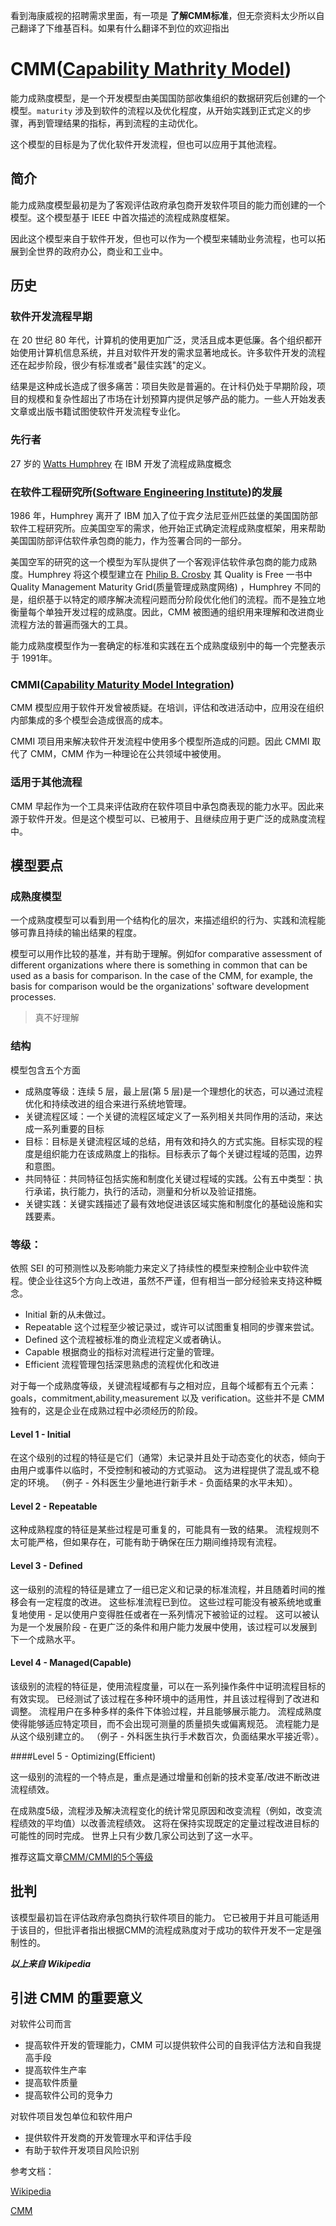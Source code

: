 看到海康威视的招聘需求里面，有一项是 **了解CMM标准**，但无奈资料太少所以自己翻译了下维基百科。如果有什么翻译不到位的欢迎指出



# CMM([Capability Mathrity Model](https://en.wikipedia.org/wiki/Capability_Maturity_Model))

能力成熟度模型，是一个开发模型由美国国防部收集组织的数据研究后创建的一个模型。``maturity`` 涉及到软件的流程以及优化程度，从开始实践到正式定义的步骤，再到管理结果的指标，再到流程的主动优化。

这个模型的目标是为了优化软件开发流程，但也可以应用于其他流程。

## 简介

能力成熟度模型最初是为了客观评估政府承包商开发软件项目的能力而创建的一个模型。这个模型基于 IEEE 中首次描述的流程成熟度框架。

因此这个模型来自于软件开发，但也可以作为一个模型来辅助业务流程，也可以拓展到全世界的政府办公，商业和工业中。

## 历史

### 软件开发流程早期

在 20 世纪 80 年代，计算机的使用更加广泛，灵活且成本更低廉。各个组织都开始使用计算机信息系统，并且对软件开发的需求显著地成长。许多软件开发的流程还在起步阶段，很少有标准或者"最佳实践"的定义。

结果是这种成长造成了很多痛苦：项目失败是普遍的。在计科仍处于早期阶段，项目的规模和复杂性超出了市场在计划预算内提供足够产品的能力。一些人开始发表文章或出版书籍试图使软件开发流程专业化。

### 先行者

27 岁的 [Watts Humphrey](https://en.wikipedia.org/wiki/Watts_Humphrey) 在 IBM  开发了流程成熟度概念

### 在软件工程研究所([Software Engineering Institute](https://en.wikipedia.org/wiki/Software_Engineering_Institute))的发展

1986 年，Humphrey 离开了 IBM 加入了位于宾夕法尼亚州匹兹堡的美国国防部软件工程研究所。应美国空军的需求，他开始正式确定流程成熟度框架，用来帮助美国国防部评估软件承包商的能力，作为签署合同的一部分。

美国空军的研究的这一个模型为军队提供了一个客观评估软件承包商的能力成熟度。Humphrey 将这个模型建立在 [Philip B. Crosby](https://en.wikipedia.org/wiki/Philip_B._Crosby) 其 Quality is Free 一书中 Quality Management Maturity Grid(质量管理成熟度网络) ，Humphrey 不同的是，组织基于以特定的顺序解决流程问题而分阶段优化他们的流程。而不是独立地衡量每个单独开发过程的成熟度。因此，CMM 被图通的组织用来理解和改进商业流程方法的普遍而强大的工具。

能力成熟度模型作为一套确定的标准和实践在五个成熟度级别中的每一个完整表示于 1991年。

### CMMI([Capability Maturity Model Integration](https://en.wikipedia.org/wiki/Capability_Maturity_Model_Integration))

CMM 模型应用于软件开发曾被质疑。在培训，评估和改进活动中，应用没在组织内部集成的多个模型会造成很高的成本。

CMMI 项目用来解决软件开发流程中使用多个模型所造成的问题。因此 CMMI 取代了 CMM，CMM 作为一种理论在公共领域中被使用。



### 适用于其他流程

CMM 早起作为一个工具来评估政府在软件项目中承包商表现的能力水平。因此来源于软件开发。但是这个模型可以、已被用于、且继续应用于更广泛的成熟度流程中。



## 模型要点

### 成熟度模型

一个成熟度模型可以看到用一个结构化的层次，来描述组织的行为、实践和流程能够可靠且持续的输出结果的程度。

模型可以用作比较的基准，并有助于理解。例如for comparative assessment of different organizations where there is something in common that can be used as a basis for comparison. In the case of the CMM, for example, the basis for comparison would be the organizations' software development processes.

> 真不好理解

### 结构

模型包含五个方面

* 成熟度等级：连续 5 层，最上层(第 5 层)是一个理想化的状态，可以通过流程优化和持续改进的组合来进行系统地管理。
* 关键流程区域：一个关键的流程区域定义了一系列相关共同作用的活动，来达成一系列重要的目标
* 目标：目标是关键流程区域的总结，用有效和持久的方式实施。目标实现的程度是组织能力在该成熟度上的指标。目标表示了每个关键过程域的范围，边界和意图。
* 共同特征：共同特征包括实施和制度化关键过程域的实践。公有五中类型：执行承诺，执行能力，执行的活动，测量和分析以及验证措施。
* 关键实践：关键实践描述了最有效地促进该区域实施和制度化的基础设施和实践要素。



### 等级：

依照 SEI 的可预测性以及影响能力来定义了持续性的模型来控制企业中软件流程。使企业往这5个方向上改进，虽然不严谨，但有相当一部分经验来支持这种概念。

* Initial 新的从未做过。
* Repeatable 这个过程至少被记录过，或许可以试图重复相同的步骤来尝试。
* Defined 这个流程被标准的商业流程定义或者确认。
* Capable 根据商业的指标对流程进行定量的管理。
* Efficient 流程管理包括深思熟虑的流程优化和改进

对于每一个成熟度等级，关键流程域都有与之相对应，且每个域都有五个元素：goals，commitment,ability,measurement 以及 verification。这些并不是 CMM 独有的，这是企业在成熟过程中必须经历的阶段。

#### Level 1 - Initial

在这个级别的过程的特征是它们（通常）未记录并且处于动态变化的状态，倾向于由用户或事件以临时，不受控制和被动的方式驱动。 这为进程提供了混乱或不稳定的环境。 （例子 - 外科医生少量地进行新手术 - 负面结果的水平未知）。

#### Level 2 - Repeatable

这种成熟程度的特征是某些过程是可重复的，可能具有一致的结果。 流程规则不太可能严格，但如果存在，可能有助于确保在压力期间维持现有流程。

#### Level 3 - Defined

这一级别的流程的特征是建立了一组已定义和记录的标准流程，并且随着时间的推移会有一定程度的改进。 这些标准流程已到位。 这些过程可能没有被系统地或重复地使用 - 足以使用户变得胜任或者在一系列情况下被验证的过程。 这可以被认为是一个发展阶段 - 在更广泛的条件和用户能力发展中使用，该过程可以发展到下一个成熟水平。

#### Level 4 - Managed(Capable)

该级别的流程的特征是，使用流程度量，可以在一系列操作条件中证明流程目标的有效实现。 已经测试了该过程在多种环境中的适用性，并且该过程得到了改进和调整。 流程用户在多种多样的条件下体验过程，并且能够展示能力。 流程成熟度使得能够适应特定项目，而不会出现可测量的质量损失或偏离规范。 流程能力是从这个级别建立的。 （例子 - 外科医生执行手术数百次，负面结果水平接近零）。

####Level 5 - Optimizing(Efficient)

这一级别的流程的一个特点是，重点是通过增量和创新的技术变革/改进不断改进流程绩效。

在成熟度5级，流程涉及解决流程变化的统计常见原因和改变流程（例如，改变流程绩效的平均值）以改善流程绩效。 这将在保持实现既定的定量过程改进目标的可能性的同时完成。 世界上只有少数几家公司达到了这一水平。



推荐这篇文章[CMM/CMMI的5个等级](https://www.cnblogs.com/qqflying/archive/2010/04/29/1723506.html)



## 批判

该模型最初旨在评估政府承包商执行软件项目的能力。 它已被用于并且可能适用于该目的，但批评者指出根据CMM的流程成熟度对于成功的软件开发不一定是强制性的。



***以上来自 Wikipedia***



## 引进 CMM 的重要意义

对软件公司而言

* 提高软件开发的管理能力，CMM 可以提供软件公司的自我评估方法和自我提高手段
* 提高软件生产率
* 提高软件质量
* 提高软件公司的竞争力

对软件项目发包单位和软件用户

* 提供软件开发商的开发管理水平和评估手段
* 有助于软件开发项目风险识别





参考文档：

[Wikipedia](https://en.wikipedia.org/wiki/Capability_Maturity_Model)

[CMM](https://blog.csdn.net/iamdll/article/details/6186283)
